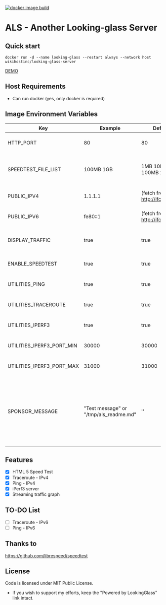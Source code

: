 [![docker image build](https://github.com/wikihost-opensource/als/actions/workflows/docker-image.yml/badge.svg)](https://github.com/wikihost-opensource/als/actions/workflows/docker-image.yml)

# ALS - Another Looking-glass Server

## Quick start
```
docker run -d --name looking-glass --restart always --network host wikihostinc/looking-glass-server
```

[DEMO](http://lg.hk1-bgp.hkg.50network.com/)

## Host Requirements
 - Can run docker (yes, only docker is required)

## Image Environment Variables
| Key                       | Example                                | Default                         | Description                                                                             |
| ------------------------- | -------------------------------------- | ------------------------------- | --------------------------------------------------------------------------------------- |
| HTTP_PORT                 | 80                                     | 80                              | which HTTP port should use                                                              |
| SPEEDTEST_FILE_LIST       | 100MB 1GB                              | 1MB 10MB 100MB 1GB              | size of static test files, separate with space                                          |
| PUBLIC_IPV4               | 1.1.1.1                                | (fetch from http://ifconfig.co) | The IPv4 address of the server                                                          |
| PUBLIC_IPV6               | fe80::1                                | (fetch from http://ifconfig.co) | The IPv6 address of the server                                                          |
| DISPLAY_TRAFFIC           | true                                   | true                            | Toggle the streaming traffic graph                                                      |
| ENABLE_SPEEDTEST          | true                                   | true                            | Toggle the speedtest feature                                                            |
| UTILITIES_PING            | true                                   | true                            | Toggle the ping feature                                                                 |
| UTILITIES_TRACEROUTE      | true                                   | true                            | Toggle the traceroute feature                                                           |
| UTILITIES_IPERF3          | true                                   | true                            | Toggle the iperf3 feature                                                               |
| UTILITIES_IPERF3_PORT_MIN | 30000                                  | 30000                           | iperf3 listen port range - from                                                         |
| UTILITIES_IPERF3_PORT_MAX | 31000                                  | 31000                           | iperf3 listen port range - to                                                           |
| SPONSOR_MESSAGE           | "Test message" or "/tmp/als_readme.md" | ''                              | Show server sponsor message (support markdown file, required mapping file to container) |


## Features
- [x] HTML 5 Speed Test
- [x] Traceroute - IPv4
- [x] Ping - IPv4
- [x] iPerf3 server
- [x] Streaming traffic graph

## TO-DO List
- [ ] Traceroute - IPv6
- [ ] Ping - IPv6

## Thanks to
https://github.com/librespeed/speedtest

## License

Code is licensed under MIT Public License.

* If you wish to support my efforts, keep the "Powered by LookingGlass" link intact.
